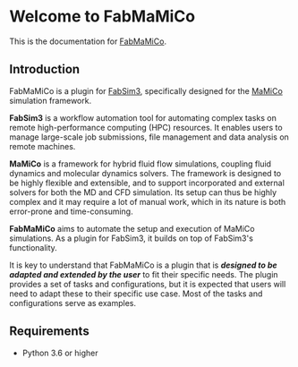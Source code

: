 # Welcome to FabMaMiCo

This is the documentation for [FabMaMiCo](https://www.github.com/HSU-HPC/FabMaMiCo).

## Introduction

FabMaMiCo is a plugin for [FabSim3](https://www.github.com/djgroen/FabSim3), specifically designed for the [MaMiCo](https://www.github.com/HSU-HPC/MaMiCo) simulation framework.

**FabSim3** is a workflow automation tool for automating complex tasks on remote high-performance computing (HPC) resources.
It enables users to manage large-scale job submissions, file management and data analysis on remote machines.

**MaMiCo** is a framework for hybrid fluid flow simulations, coupling fluid dynamics and molecular dynamics solvers.
The framework is designed to be highly flexible and extensible, and to support incorporated and external solvers for both the MD and CFD simulation.
Its setup can thus be highly complex and it may require a lot of manual work, which in its nature is both error-prone and time-consuming.

**FabMaMiCo** aims to automate the setup and execution of MaMiCo simulations.
As a plugin for FabSim3, it builds on top of FabSim3's functionality.

It is key to understand that FabMaMiCo is a plugin that is ***designed to be adapted and extended by the user*** to fit their specific needs.
The plugin provides a set of tasks and configurations, but it is expected that users will need to adapt these to their specific use case.
Most of the tasks and configurations serve as examples.

## Requirements

- Python 3.6 or higher